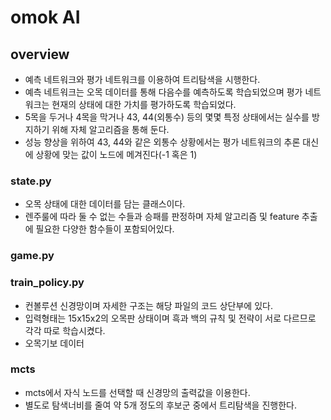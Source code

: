 # omok AI

## overview

- 예측 네트워크와 평가 네트워크를 이용하여 트리탐색을 시행한다.
- 예측 네트워크는 오목 데이터를 통해 다음수를 예측하도록 학습되었으며 평가 네트워크는 현재의 상태에 대한 가치를 평가하도록 학습되었다.
- 5목을 두거나 4목을 막거나 43, 44(외통수) 등의 몇몇 특정 상태에서는 실수를 방지하기 위해 자체 알고리즘을 통해 둔다.
- 성능 향상을 위하여 43, 44와 같은 외통수 상황에서는 평가 네트워크의 추론 대신에 상황에 맞는 값이 노드에 메겨진다(-1 혹은 1)


### state.py

- 오목 상태에 대한 데이터를 담는 클래스이다.
- 렌주룰에 따라 둘 수 없는 수들과 승패를 판정하며 자체 알고리즘 및 feature 추출에 필요한 다양한 함수들이 포함되어있다.


### game.py



### train_policy.py
- 컨볼루션 신경망이며 자세한 구조는 해당 파일의 코드 상단부에 있다.
- 입력형태는 15x15x2의 오목판 상태이며 흑과 백의 규칙 및 전략이 서로 다르므로 각각 따로 학습시켰다.
- 오목기보 데이터


### mcts

- mcts에서 자식 노드를 선택할 때 신경망의 출력값을 이용한다.
- 별도로 탐색너비를 줄여 약 5개 정도의 후보군 중에서 트리탐색을 진행한다.
